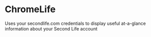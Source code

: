 ChromeLife
==========

Uses your secondlife.com credentials to display useful at-a-glance information about your Second Life account
